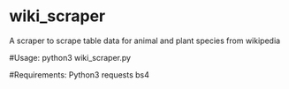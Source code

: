 # wiki_scraper
A scraper to scrape table data for animal and plant species from wikipedia

#Usage:
python3 wiki_scraper.py <url>
  
#Requirements:
Python3
requests
bs4
